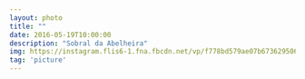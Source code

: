 ```yaml
---
layout: photo
title: ""
date: 2016-05-19T10:00:00
description: "Sobral da Abelheira"
img: https://instagram.flis6-1.fna.fbcdn.net/vp/f778bd579ae07b673629506f73a8899d/5B0E6CD8/t51.2885-15/e35/13181381_246210225769891_1230061323_n.jpg
tag: 'picture'
---
```



